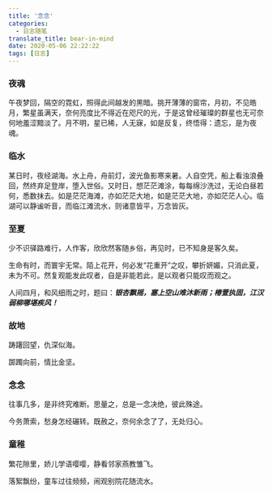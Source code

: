 ```yaml
---
title: '念念'
categories:
  - 日志随笔
translate_title: bear-in-mind
date: 2020-05-06 22:22:22
tags: [日志]
---
```




### 夜魂

午夜梦回，隔空的霓虹，照得此间越发的黑暗。挑开薄薄的窗帘，月初，不见皓月，繁星虽满天，奈何亮度比不得近在咫尺的光，于是这曾经璀璨的群星也无可奈何地羞涩黯淡了。月不明，星已稀，人无寐，如是反复，终悟得：遗忘，是为夜魂。

### 临水

某日时，夜经湖海。水上舟，舟前灯，波光鱼影寒来暑。人自空凭，船上看浊浪叠回，然终弃足登岸，堕入世俗。又时日，想茫茫滩涂，每每绵沙洗过，无论白昼若何，悉数抹去。如是茫茫海滩，亦如茫茫大地，如是茫茫大地，亦如茫茫人心。临湖可以静谧听音，而临江滩流水，则诸意皆平，万念皆灰。

### 至夏

少不识驿路难行，人作客，欣欣然客随乡俗，再见时，已不知身是客久矣。

生命有时，而寰宇无常。陌上花开，何必发“花重开”之叹，攀折妍媚，只消此夏，未为不可。然复观能发此叹者，自是非能若此，是以观者只能叹而观之。

人间四月，和风细雨之时，题曰：***银杏飘摇，塞上空山难沐新雨；椿萱执固，江汉弱柳哪堪疾风！***

### 故地

踌躇回望，仇深似海。

踯躅向前，情比金坚。

### 念念

往事几多，是非终究难断。思量之，总是一念决绝，彼此殊途。

今务萧索，愁身怎经碾转。既赦之，奈何余念了了，无处归心。

### 童稚

繁花隙里，娇儿学语嘤嘤，静看邻家燕教雏飞。

落絮飘纷，童车过往频频，闹观别院花随流水。





